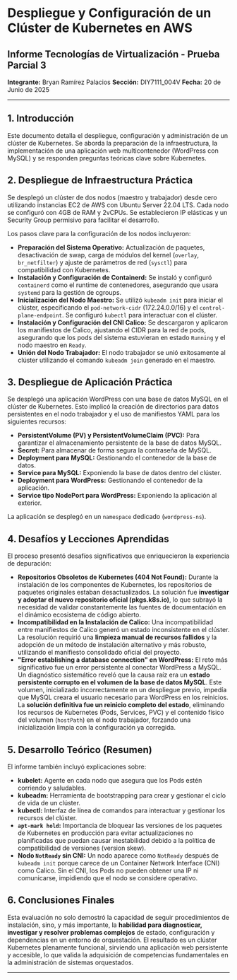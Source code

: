 # Despliegue y Configuración de un Clúster de Kubernetes en AWS

## Informe Tecnologías de Virtualización - Prueba Parcial 3

**Integrante:** Bryan Ramírez Palacios
**Sección:** DIY7111_004V
**Fecha:** 20 de Junio de 2025

---

## 1. Introducción

Este documento detalla el despliegue, configuración y administración de un clúster de Kubernetes. Se aborda la preparación de la infraestructura, la implementación de una aplicación web multicontenedor (WordPress con MySQL) y se responden preguntas teóricas clave sobre Kubernetes.

## 2. Despliegue de Infraestructura Práctica

Se desplegó un clúster de dos nodos (maestro y trabajador) desde cero utilizando instancias EC2 de AWS con Ubuntu Server 22.04 LTS. Cada nodo se configuró con 4GB de RAM y 2vCPUs. Se establecieron IP elásticas y un Security Group permisivo para facilitar el desarrollo.

Los pasos clave para la configuración de los nodos incluyeron:
* **Preparación del Sistema Operativo:** Actualización de paquetes, desactivación de swap, carga de módulos del kernel (`overlay`, `br_netfilter`) y ajuste de parámetros de red (`sysctl`) para compatibilidad con Kubernetes.
* **Instalación y Configuración de Containerd:** Se instaló y configuró `containerd` como el runtime de contenedores, asegurando que usara `systemd` para la gestión de cgroups.
* **Inicialización del Nodo Maestro:** Se utilizó `kubeadm init` para iniciar el clúster, especificando el `pod-network-cidr` (172.24.0.0/16) y el `control-plane-endpoint`. Se configuró `kubectl` para interactuar con el clúster.
* **Instalación y Configuración del CNI Calico:** Se descargaron y aplicaron los manifiestos de Calico, ajustando el CIDR para la red de pods, asegurando que los pods del sistema estuvieran en estado `Running` y el nodo maestro en `Ready`.
* **Unión del Nodo Trabajador:** El nodo trabajador se unió exitosamente al clúster utilizando el comando `kubeadm join` generado en el maestro.

## 3. Despliegue de Aplicación Práctica

Se desplegó una aplicación WordPress con una base de datos MySQL en el clúster de Kubernetes. Esto implicó la creación de directorios para datos persistentes en el nodo trabajador y el uso de manifiestos YAML para los siguientes recursos:
* **PersistentVolume (PV) y PersistentVolumeClaim (PVC):** Para garantizar el almacenamiento persistente de la base de datos MySQL.
* **Secret:** Para almacenar de forma segura la contraseña de MySQL.
* **Deployment para MySQL:** Gestionando el contenedor de la base de datos.
* **Service para MySQL:** Exponiendo la base de datos dentro del clúster.
* **Deployment para WordPress:** Gestionando el contenedor de la aplicación.
* **Service tipo NodePort para WordPress:** Exponiendo la aplicación al exterior.

La aplicación se desplegó en un `namespace` dedicado (`wordpress-ns`).

## 4. Desafíos y Lecciones Aprendidas

El proceso presentó desafíos significativos que enriquecieron la experiencia de depuración:

* **Repositorios Obsoletos de Kubernetes (404 Not Found):** Durante la instalación de los componentes de Kubernetes, los repositorios de paquetes originales estaban desactualizados. La solución fue **investigar y adoptar el nuevo repositorio oficial (pkgs.k8s.io)**, lo que subrayó la necesidad de validar constantemente las fuentes de documentación en el dinámico ecosistema de código abierto.
* **Incompatibilidad en la Instalación de Calico:** Una incompatibilidad entre manifiestos de Calico generó un estado inconsistente en el clúster. La resolución requirió una **limpieza manual de recursos fallidos** y la adopción de un método de instalación alternativo y más robusto, utilizando el manifiesto consolidado oficial del proyecto.
* **"Error establishing a database connection" en WordPress:** El reto más significativo fue un error persistente al conectar WordPress a MySQL. Un diagnóstico sistemático reveló que la causa raíz era un **estado persistente corrupto en el volumen de la base de datos MySQL**. Este volumen, inicializado incorrectamente en un despliegue previo, impedía que MySQL creara el usuario necesario para WordPress en los reinicios. La **solución definitiva fue un reinicio completo del estado**, eliminando los recursos de Kubernetes (Pods, Services, PVC) y el contenido físico del volumen (`hostPath`) en el nodo trabajador, forzando una inicialización limpia con la configuración ya corregida.

## 5. Desarrollo Teórico (Resumen)

El informe también incluyó explicaciones sobre:
* **kubelet:** Agente en cada nodo que asegura que los Pods estén corriendo y saludables.
* **kubeadm:** Herramienta de bootstrapping para crear y gestionar el ciclo de vida de un clúster.
* **kubectl:** Interfaz de línea de comandos para interactuar y gestionar los recursos del clúster.
* **`apt-mark hold`:** Importancia de bloquear las versiones de los paquetes de Kubernetes en producción para evitar actualizaciones no planificadas que puedan causar inestabilidad debido a la política de compatibilidad de versiones (version skew).
* **Nodo `NotReady` sin CNI:** Un nodo aparece como `NotReady` después de `kubeadm init` porque carece de un Container Network Interface (CNI) como Calico. Sin el CNI, los Pods no pueden obtener una IP ni comunicarse, impidiendo que el nodo se considere operativo.

## 6. Conclusiones Finales

Esta evaluación no solo demostró la capacidad de seguir procedimientos de instalación, sino, y más importante, la **habilidad para diagnosticar, investigar y resolver problemas complejos** de estado, configuración y dependencias en un entorno de orquestación. El resultado es un clúster Kubernetes plenamente funcional, sirviendo una aplicación web persistente y accesible, lo que valida la adquisición de competencias fundamentales en la administración de sistemas orquestados.

---
